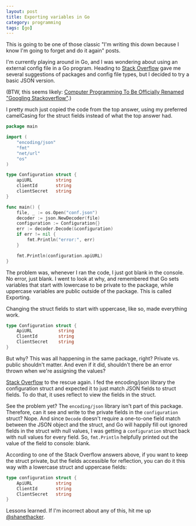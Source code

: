 ```yaml
---
layout: post
title: Exporting variables in Go
category: programming
tags: [go]
---
```


This is going to be one of those classic "I'm writing this down because I know I'm going to forget and do it again" posts.

I'm currently playing around in Go, and I was wondering about using an external config file in a Go program. Heading to [Stack Overflow](http://stackoverflow.com/questions/16465705/how-to-handle-configuration-in-go) gave me several suggestions of packages and config file types, but I decided to try a basic JSON version.

(BTW, this seems likely: [Computer Programming To Be Officially Renamed "Googling Stackoverflow"](http://www.theallium.com/engineering/computer-programming-to-be-officially-renamed-googling-stackoverflow/).)

I pretty much just copied the code from the top answer, using my preferred camelCasing for the struct fields instead of what the top answer had. 

```go
package main

import (
	"encoding/json"
	"fmt"
	"net/url"
	"os"
)

type Configuration struct {
	apiURL         string
	clientId       string
	clientSecret   string
}

func main() {
	file, _ := os.Open("conf.json")
	decoder := json.NewDecoder(file)
	configuration := Configuration{}
	err := decoder.Decode(&configuration)
	if err != nil {
		fmt.Println("error:", err)
	}

	fmt.Println(configuration.apiURL)
}
```

The problem was, whenever I ran the code, I just got blank in the console. No error, just blank. I went to look at why, and remembered that Go sets variables that start with lowercase to be private to the package, while uppercase variables are public outside of the package. This is called Exporting.

Changing the struct fields to start with uppercase, like so, made everything work.

```go
type Configuration struct {
    ApiURL          string
    ClientId        string
    ClientSecret    string
}
```

But why? This was all happening in the same package, right? Private vs. public shouldn't matter. And even if it did, shouldn't there be an error thrown when we're assigning the values?

[Stack Overflow](http://stackoverflow.com/questions/11126793/golang-json-and-dealing-with-unexported-fields) to the rescue again. I fed the encoding/json library the configuration struct and expected it to just match JSON fields to struct fields. To do that, it uses reflect to view the fields in the struct.

See the problem yet? The `encoding/json` library isn't part of this package. Therefore, can it see and write to the private fields in the `configuration` struct? Nope. And since `Decode` doesn't require a one-to-one field match between the JSON object and the struct, and Go will happily fill out ignored fields in the struct with null values, I was getting a `configuration` struct back with null values for every field. So, `fmt.Println` helpfully printed out the value of the field to console: blank.

According to one of the Stack Overflow answers above, if you want to keep the struct private, but the fields accessible for reflection, you can do it this way with a lowercase struct and uppercase fields:

```go
type configuration struct {
	ApiURL         string
	ClientId       string
	ClientSecret   string
}
```

Lessons learned. If I'm incorrect about any of this, hit me up [@shanethacker](https://twitter.com/shanethacker).
